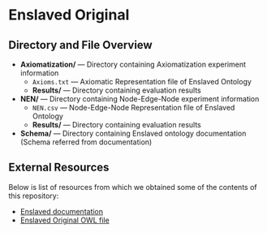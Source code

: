 # Enslaved Original

## Directory and File Overview
* **Axiomatization/** — Directory containing Axiomatization experiment information
    * `Axioms.txt` — Axiomatic Representation file of Enslaved Ontology
    * **Results/** — Directory containing evaluation results
* **NEN/** — Directory containing Node-Edge-Node experiment information
    * `NEN.csv` — Node-Edge-Node Representation file of Enslaved Ontology
    * **Results/** — Directory containing evaluation results
* **Schema/** — Directory containing Enslaved ontology documentation (Schema referred from documentation)

## External Resources
Below is list of resources from which we obtained some of the contents of this repository:

- [Enslaved documentation](https://docs.enslaved.org/ontology/v2/Enslaved_Documentation_V2_0-2.pdf)
- [Enslaved Original OWL file](https://docs.enslaved.org/ontology/)